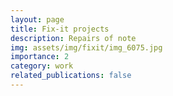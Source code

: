 ```yaml
---
layout: page
title: Fix-it projects
description: Repairs of note
img: assets/img/fixit/img_6075.jpg
importance: 2
category: work
related_publications: false
---
```


